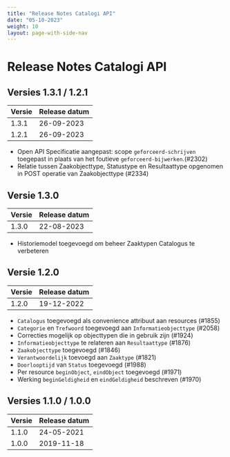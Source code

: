 ```yaml
---
title: "Release Notes Catalogi API"
date: "05-10-2023"
weight: 10
layout: page-with-side-nav
---
```


# Release Notes Catalogi API

## Versies 1.3.1 / 1.2.1

| Versie | Release datum |
| ------ | ------------- |
| 1.3.1  | 26-09-2023    |
| 1.2.1  | 26-09-2023    |

- Open API Specificatie aangepast: scope `geforceerd-schrijven` toegepast in plaats van het foutieve
  `geforceerd-bijwerken`.(#2302)
- Relatie tussen Zaakobjecttype, Statustype en Resultaattype opgenomen in POST operatie van
  Zaakobjecttype (#2334)

## Versie 1.3.0

| Versie | Release datum |
| ------ | ------------- |
| 1.3.0  | 22-08-2023    |

- Historiemodel toegevoegd om beheer Zaaktypen Catalogus te verbeteren

## Versie 1.2.0

| Versie | Release datum |
| ------ | ------------- |
| 1.2.0  | 19-12-2022    |

- `Catalogus` toegevoegd als convenience attribuut aan resources (#1855)
- `Categorie` en `Trefwoord` toegevoegd aan `Informatieobjecttype` (#2058)
- Correcties mogelijk op objecttypen die in gebruik zijn (#1924)
- `Informatieobjecttype` te relateren aan `Resultaattype` (#1876)
- `Zaakobjecttype` toegevoegd (#1846)
- `Verantwoordelijk` toevoegd aan `Zaaktype` (#1821)
- `Doorlooptijd` van `Status` toegevoegd (#1988)
- Per resource `beginObject`, `eindObject` toegevoegd (#1971)
- Werking `beginGeldigheid` en `eindGeldigheid` beschreven (#1970)

## Versies 1.1.0 / 1.0.0

| Versie | Release datum |
| ------ | ------------- |
| 1.1.0  | 24-05-2021    |
| 1.0.0  | 2019-11-18    |
